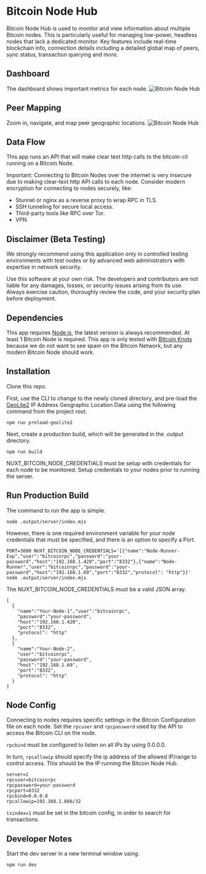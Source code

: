# Bitcoin Node Hub

Bitcoin Node Hub is used to monitor and view information about multiple Bitcoin nodes. This is particularly useful for managing low-power, headless nodes that lack a dedicated monitor. Key features include real-time blockchain info, connection details including a detailed global map of peers, sync status, transaction querying and more.

## Dashboard

The dashboard shows important metrics for each node.
![Bitcoin Node Hub](https://i.imgur.com/AdkTv08.png)

## Peer Mapping

Zoom in, navigate, and map peer geographic locations.
![Bitcoin Node Hub](https://i.imgur.com/AMYf2LE.png)

## Data Flow

This app runs an API that will make clear text http calls to the bitcoin-cli running on a Bitcoin Node.

Important: Connecting to Bitcoin Nodes over the internet is very insecure due to making clear-text http API calls to each node. Consider modern encryption for connecting to nodes securely, like:

- Stunnel or nginx as a reverse proxy to wrap RPC in TLS.
- SSH tunneling for secure local access.
- Third-party tools like RPC over Tor.
- VPN

## Disclaimer (Beta Testing)

We strongly recommend using this application only in controlled testing environments with test nodes or by advanced web administrators with expertise in network security.

Use this software at your own risk. The developers and contributors are not liable for any damages, losses, or security issues arising from its use. Always exercise caution, thoroughly review the code, and your security plan before deployment.

## Dependencies

This app requires [Node.js](https://nodejs.org/en), the latest version is always recommended. At least 1 Bitcoin Node is required. This app is only tested with [Bitcoin Knots](https://bitcoinknots.org/) because we do not want to see spam on the Bitcoin Network, but any modern Bitcoin Node should work.

## Installation

Clone this repo.

First, use the CLI to change to the newly cloned directory, and pre-load the [GeoLite2](https://github.com/GitSquared/node-geolite2-redist) IP Address Geographic Location Data using the following command from the project root.

`npm run preload-geolite2`

Next, create a production build, which will be generated in the .output directory.

`npm run build`

NUXT_BITCOIN_NODE_CREDENTIALS must be setup with credentials for each node to be monitored. Setup credentials to your nodes prior to running the server.

## Run Production Build

The command to run the app is simple.

`node .output/server/index.mjs`

However, there is one required environment variable for your node credentials that must be specified, and there is an option to specify a Port.

```
PORT=3600 NUXT_BITCOIN_NODE_CREDENTIALS='[{"name":"Node-Runner-Exp","user":"bitcoinrpc","password":"your-password","host":"192.168.1.420","port":"8332"},{"name":"Node-Runner","user":"bitcoinrpc","password":"your-password","host":"192.168.1.69","port":"8332","protocol": "http"}]' node .output/server/index.mjs
```

The NUXT_BITCOIN_NODE_CREDENTIALS must be a valid JSON array.

```
[
  {
    "name":"Your-Node-1","user":"bitcoinrpc",
    "password":"your-password",
    "host":"192.168.1.420",
    "port":"8332",
    "protocol": "http"
  },
  {
    "name":"Your-Node-2",
    "user":"bitcoinrpc",
    "password":"your-password",
    "host":"192.168.1.69",
    "port":"8332",
    "protocol": "http"
  }
]
```

## Node Config

Connecting to nodes requires specific settings in the Bitcoin Configuration file on each node. Set the `rpcuser` and `rpcpassword` used by the API to access the Bitcoin CLI on the node.

`rpcbind` must be configured to listen on all IPs by using 0.0.0.0.

In turn, `rpcallowip` should specify the ip address of the allowed IP/range to control access. This should be the IP running the Bitcoin Node Hub.

```
server=1
rpcuser=bitcoinrpc
rpcpassword=your-password
rpcport=8332
rpcbind=0.0.0.0
rpcallowip=192.168.1.666/32
```

`txindex=1` must be set in the bitcoin config, in order to search for transactions.

## Developer Notes

Start the dev server in a new terminal window using.

`npm run dev`
